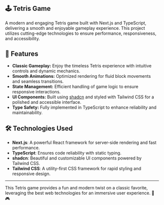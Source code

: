 ## 🕹️ Tetris Game  

A modern and engaging Tetris game built with Next.js and TypeScript, delivering a smooth and enjoyable gameplay experience. This project utilizes cutting-edge technologies to ensure performance, responsiveness, and accessibility.  

## 🚀 Features  

- **Classic Gameplay:** Enjoy the timeless Tetris experience with intuitive controls and dynamic mechanics.  
- **Smooth Animations:** Optimized rendering for fluid block movements and seamless transitions.  
- **State Management:** Efficient handling of game logic to ensure responsive interactions.  
- **UI Components:** Built using [shadcn](https://shadcn.dev/) and styled with Tailwind CSS for a polished and accessible interface.  
- **Type Safety:** Fully implemented in TypeScript to enhance reliability and maintainability.  

## 🛠️ Technologies Used  

- **Next.js**: A powerful React framework for server-side rendering and fast performance.  
- **TypeScript**: Ensures code reliability with static typing.  
- **shadcn**: Beautiful and customizable UI components powered by Tailwind CSS.  
- **Tailwind CSS**: A utility-first CSS framework for rapid styling and responsive design.  

---  

This Tetris game provides a fun and modern twist on a classic favorite, leveraging the best web technologies for an immersive user experience. 🚀🎮  
